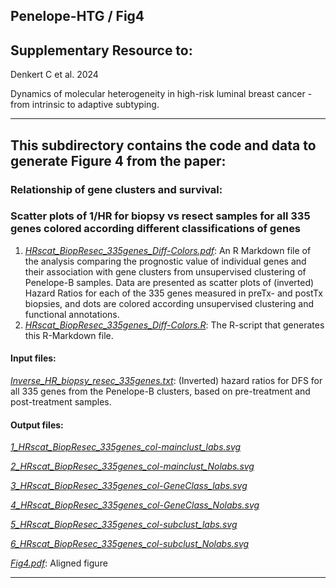 ## Penelope-HTG / Fig4

## Supplementary Resource to:  

Denkert C et al. 2024 

Dynamics of molecular heterogeneity in high-risk luminal breast cancer - from intrinsic to adaptive subtyping.

************************************************************

## This subdirectory contains the code and data to generate Figure 4 from the paper:

### Relationship of gene clusters and survival:
### Scatter plots of 1/HR for biopsy vs resect samples for all 335 genes colored according different classifications of genes 

1. [*HRscat_BiopResec_335genes_Diff-Colors.pdf*](https://github.com/tkarn/Penelope-HTG/blob/main/Fig4/HRscat_BiopResec_335genes_Diff-Colors.pdf):  An R Markdown file of the analysis comparing the prognostic value of individual genes and their association with gene clusters from unsupervised clustering of Penelope-B samples. Data are presented as scatter plots of (inverted) Hazard Ratios for each of the 335 genes measured in preTx- and postTx biopsies, and dots are colored according unsupervised clustering and functional annotations.
2. [*HRscat_BiopResec_335genes_Diff-Colors.R*](https://github.com/tkarn/Penelope-HTG/blob/main/Fig4/HRscat_BiopResec_335genes_Diff-Colors.R):  The R-script that generates this R-Markdown file.

#### Input files:
[*Inverse_HR_biopsy_resec_335genes.txt*](https://github.com/tkarn/Penelope-HTG/blob/main/Fig4/Inverse_HR_biopsy_resec_335genes.txt): (Inverted) hazard ratios for DFS for all 335 genes from the Penelope-B clusters, based on pre-treatment and post-treatment samples.

#### Output files:
[*1_HRscat_BiopResec_335genes_col-mainclust_labs.svg*](https://github.com/tkarn/Penelope-HTG/blob/main/Fig4/1_HRscat_BiopResec_335genes_col-mainclust_labs.svg)

[*2_HRscat_BiopResec_335genes_col-mainclust_Nolabs.svg*](https://github.com/tkarn/Penelope-HTG/blob/main/Fig4/2_HRscat_BiopResec_335genes_col-mainclust_Nolabs.svg)

[*3_HRscat_BiopResec_335genes_col-GeneClass_labs.svg*](https://github.com/tkarn/Penelope-HTG/blob/main/Fig4/3_HRscat_BiopResec_335genes_col-GeneClass_labs.svg)

[*4_HRscat_BiopResec_335genes_col-GeneClass_Nolabs.svg*](https://github.com/tkarn/Penelope-HTG/blob/main/Fig4/4_HRscat_BiopResec_335genes_col-GeneClass_Nolabs.svg)

[*5_HRscat_BiopResec_335genes_col-subclust_labs.svg*](https://github.com/tkarn/Penelope-HTG/blob/main/Fig4/5_HRscat_BiopResec_335genes_col-subclust_labs.svg)

[*6_HRscat_BiopResec_335genes_col-subclust_Nolabs.svg*](https://github.com/tkarn/Penelope-HTG/blob/main/Fig4/6_HRscat_BiopResec_335genes_col-subclust_Nolabs.svg)

[*Fig4.pdf*](https://github.com/tkarn/Penelope-HTG/blob/main/Fig4/Fig4.pdf): Aligned figure


************************************************************

